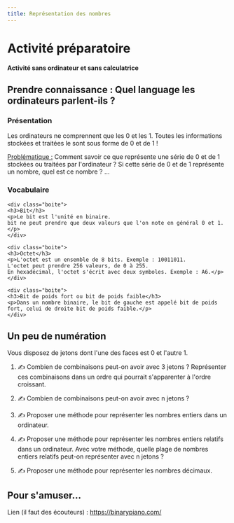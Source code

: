```yaml
---
title: Représentation des nombres
---
```


<link rel="stylesheet" href="../assets/style.css" />

# Activité préparatoire

**Activité sans ordinateur et sans calculatrice**

## Prendre connaissance : Quel language les ordinateurs parlent-ils ?

### Présentation

Les ordinateurs ne comprennent que les 0 et les 1. Toutes les informations stockées et traitées le sont sous forme de 0 et de 1 !

<u>Problématique :</u> Comment savoir ce que représente une série de 0 et de 1 stockées ou traitées par l'ordinateur ? Si cette série de 0 et de 1 représente un nombre, quel est ce nombre ? ...

### Vocabulaire


<div class="cours-section">
  <div class="boites-lecons">

    <div class="boite">
    <h3>Bit</h3>
    <p>Le bit est l'unité en binaire.
    bit ne peut prendre que deux valeurs que l'on note en général 0 et 1.</p>
    </div>

    <div class="boite">
    <h3>Octet</h3>
    <p>L'octet est un ensemble de 8 bits. Exemple : 10011011.
    L'octet peut prendre 256 valeurs, de 0 à 255.
    En hexadécimal, l'octet s'écrit avec deux symboles. Exemple : A6.</p>
    </div>

    <div class="boite">
    <h3>Bit de poids fort ou bit de poids faible</h3>
    <p>Dans un nombre binaire, le bit de gauche est appelé bit de poids fort, celui de droite bit de poids faible.</p>
    </div>
  </div>
</div>


## Un peu de numération
Vous disposez de jetons dont l'une des faces est 0 et l'autre 1. 

1) ✍ Combien de combinaisons peut-on avoir avec 3 jetons ? Représenter ces combinaisons dans un ordre qui pourrait s'apparenter à l'ordre croissant.

2) ✍ Combien de combinaisons peut-on avoir avec n jetons ?

3) ✍ Proposer une méthode pour représenter les nombres entiers dans un ordinateur.

4) ✍ Proposer une méthode pour représenter les nombres entiers relatifs dans un ordinateur. Avec votre méthode, quelle plage de nombres entiers relatifs peut-on représenter avec n jetons ?

5) ✍ Proposer une méthode pour représenter les nombres décimaux.

## Pour s'amuser...

Lien (il faut des écouteurs) : https://binarypiano.com/